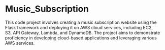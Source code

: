 # Music_Subscription
This code project involves creating a music subscription website using the Flask framework and deploying it on AWS cloud services, including EC2, S3, API Gateway, Lambda, and DynamoDB. The project aims to demonstrate proficiency in developing cloud-based applications and leveraging various AWS services.
